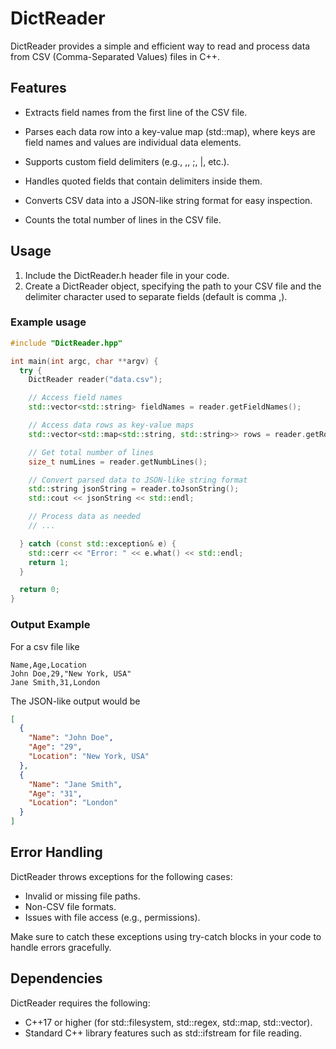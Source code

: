 # DictReader

DictReader provides a simple and efficient way to read and process data from CSV (Comma-Separated Values) files in C++.

## Features

- Extracts field names from the first line of the CSV file.

- Parses each data row into a key-value map (std::map), where keys are field names and values are individual data elements.

- Supports custom field delimiters (e.g., ,, ;, |, etc.).

- Handles quoted fields that contain delimiters inside them.

- Converts CSV data into a JSON-like string format for easy inspection.

- Counts the total number of lines in the CSV file.

## Usage

1. Include the DictReader.h header file in your code.
2. Create a DictReader object, specifying the path to your CSV file and the delimiter character used to separate fields (default is comma ,).

### Example usage

```c++
#include "DictReader.hpp"

int main(int argc, char **argv) {
  try {
    DictReader reader("data.csv");

    // Access field names
    std::vector<std::string> fieldNames = reader.getFieldNames();

    // Access data rows as key-value maps
    std::vector<std::map<std::string, std::string>> rows = reader.getRows();

    // Get total number of lines
    size_t numLines = reader.getNumbLines();

    // Convert parsed data to JSON-like string format
    std::string jsonString = reader.toJsonString();
    std::cout << jsonString << std::endl;

    // Process data as needed
    // ...

  } catch (const std::exception& e) {
    std::cerr << "Error: " << e.what() << std::endl;
    return 1;
  }

  return 0;
}
```

### Output Example

For a csv file like

```csv
Name,Age,Location
John Doe,29,"New York, USA"
Jane Smith,31,London
```

The JSON-like output would be

```json
[
  {
    "Name": "John Doe",
    "Age": "29",
    "Location": "New York, USA"
  },
  {
    "Name": "Jane Smith",
    "Age": "31",
    "Location": "London"
  }
]
```

## Error Handling

DictReader throws exceptions for the following cases:

- Invalid or missing file paths.
- Non-CSV file formats.
- Issues with file access (e.g., permissions).

Make sure to catch these exceptions using try-catch blocks in your code to handle errors gracefully.

## Dependencies

DictReader requires the following:

- C++17 or higher (for std::filesystem, std::regex, std::map, std::vector).
- Standard C++ library features such as std::ifstream for file reading.
